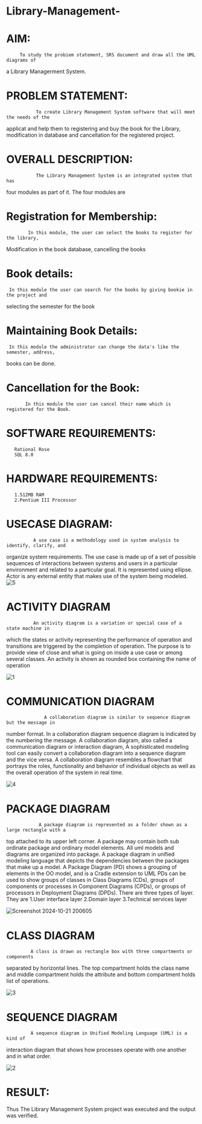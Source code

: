 # Library-Management-
# AIM: 
         To study the probiem statement, SRS document and draw all the UML diagrams of 
a Library Managerment System. 


# PROBLEM STATEMENT:  
               To create Library Management System software that will meet the needs of the 
applicat and help them to registering and buy the book for the Library, modification in 
database and cancellation for the registered project. 


# OVERALL DESCRIPTION: 
               The Library Management System is an integrated system that has 
four modules as part of it. The four modules are 


# Registration for Membership: 
            In this module, the user can select the books to register for the library, 
Modification in the book database, cancelling the books 


# Book details: 
     In this module the user can search for the books by giving bookie in the project and 
selecting the semester for the book 

# Maintaining Book Details: 
     In this module the administrator can change the data's like the semester, address, 
books can be done.

# Cancellation for the Book: 
           In this module the user can cancel their name which is registered for the Book.
           
# SOFTWARE REQUIREMENTS: 
       Rational Rose 
       SQL 8.0 
       
# HARDWARE REQUIREMENTS: 
       1.512MB RAM 
       2.Pentium III Processor
       
# USECASE DIAGRAM:
              A use case is a methodology used in system analysis to identify, clarify, and 
organize system requirements. The use case is made up of a set of possible sequences 
of interactions between systems and users in a particular environment and related to a 
particular goal. It is represented using ellipse. Actor is any external entity that makes 
use of the system being modeled.
![5](https://github.com/user-attachments/assets/59c3a52c-89ba-4553-8889-d20b8f64fe45)

# ACTIVITY DIAGRAM
              An activity diagram is a variation or special case of a state machine in 
which the states or activity representing the performance of operation and transitions 
are triggered by the completion of operation. The purpose is to provide view of close and 
what is going on inside a use case or among several classes. An activity is shown as 
rounded box containing the name of operation 

![1](https://github.com/user-attachments/assets/6ee5f65f-4419-432b-bb64-6d60413d868c)

# COMMUNICATION DIAGRAM
                  A collaboration diagram is similar to sequence diagram but the message in 
number format. In a collaboration diagram sequence diagram is indicated by the 
numbering the message. A collaboration diagram, also called a communication 
diagram or interaction diagram, A sophisticated modeling tool can easily convert a 
collaboration diagram into a sequence diagram and the vice versa. A collaboration 
diagram resembles a flowchart that portrays the roles, functionality and behavior of 
individual objects as well as the overall operation of the system in real time. 

![4](https://github.com/user-attachments/assets/5d879063-4bf7-47e2-80a3-6603eee19849)

# PACKAGE DIAGRAM

                A package diagram is represented as a folder shown as a large rectangle with a 
top attached to its upper left corner. A package may contain both sub ordinate package 
and ordinary model elements. All uml models and diagrams are organized into package. 
A package diagram in unified modeling language that depicts the dependencies 
between the packages that make up a model. A Package Diagram (PD) shows a grouping 
of elements in the OO model, and is a Cradle extension to UML PDs can be used to 
show groups of classes in Class Diagrams (CDs), groups of components or processes in 
Component Diagrams (CPDs), or groups of processors in Deployment Diagrams (DPDs). 
There are three types of layer. They are 
1.User interface layer 
2.Domain layer 
3.Technical services layer

![Screenshot 2024-10-21 200605](https://github.com/user-attachments/assets/54d82d25-71e2-40b0-b3ca-b8ffa61d2454)

# CLASS DIAGRAM
             A class is drawn as rectangle box with three compartments or components 
separated by horizontal lines. The top compartment holds the class name and middle 
compartment holds the attribute and bottom compartment holds list of operations.


![3](https://github.com/user-attachments/assets/6fe2877d-c761-495b-b810-ef9e9e394eed)


# SEQUENCE DIAGRAM
             A sequence diagram in Unified Modeling Language (UML) is a kind of 
interaction diagram that shows how processes operate with one another and in what order.

![2](https://github.com/user-attachments/assets/c131701b-7010-4009-b2d4-5cb242c0d982)


# RESULT:
Thus The Library Management System project was executed and the output was verified.

